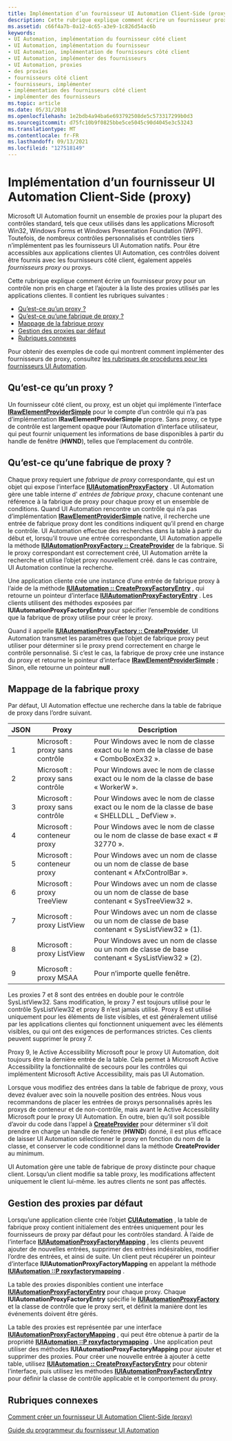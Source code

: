 ```yaml
---
title: Implémentation d’un fournisseur UI Automation Client-Side (proxy)
description: Cette rubrique explique comment écrire un fournisseur proxy pour un contrôle non pris en charge et l’ajouter à la liste des proxies utilisés par les applications clientes.
ms.assetid: c66f4a7b-0a12-4c65-a3e9-1c826d54ac6b
keywords:
- UI Automation, implémentation du fournisseur côté client
- UI Automation, implémentation du fournisseur
- UI Automation, implémentation de fournisseurs côté client
- UI Automation, implémenter des fournisseurs
- UI Automation, proxies
- des proxies
- fournisseurs côté client
- fournisseurs, implémenter
- implémentation des fournisseurs côté client
- implémenter des fournisseurs
ms.topic: article
ms.date: 05/31/2018
ms.openlocfilehash: 1e2bdb4a94ba6e693792508de5c573317299b0d3
ms.sourcegitcommit: d75fc10b9f0825bbe5ce5045c90d4045e3c53243
ms.translationtype: MT
ms.contentlocale: fr-FR
ms.lasthandoff: 09/13/2021
ms.locfileid: "127518149"
---
```

# <a name="implementing-a-client-side-proxy-ui-automation-provider"></a>Implémentation d’un fournisseur UI Automation Client-Side (proxy)

Microsoft UI Automation fournit un ensemble de proxies pour la plupart des contrôles standard, tels que ceux utilisés dans les applications Microsoft Win32, Windows Forms et Windows Presentation Foundation (WPF). Toutefois, de nombreux contrôles personnalisés et contrôles tiers n’implémentent pas les fournisseurs UI Automation natifs. Pour être accessibles aux applications clientes UI Automation, ces contrôles doivent être fournis avec les fournisseurs côté client, également appelés *fournisseurs proxy* *ou* proxys.

Cette rubrique explique comment écrire un fournisseur proxy pour un contrôle non pris en charge et l’ajouter à la liste des proxies utilisés par les applications clientes. Il contient les rubriques suivantes :

-   [Qu’est-ce qu’un proxy ?](#what-is-a-proxy)
-   [Qu’est-ce qu’une fabrique de proxy ?](#what-is-a-proxy-factory)
-   [Mappage de la fabrique proxy](#proxy-factory-mapping)
-   [Gestion des proxies par défaut](#managing-default-proxies)
-   [Rubriques connexes](#related-topics)

Pour obtenir des exemples de code qui montrent comment implémenter des fournisseurs de proxy, consultez [les rubriques de procédures pour les fournisseurs UI Automation](uiauto-howto-topics-for-uiautomation-providers.md).

## <a name="what-is-a-proxy"></a>Qu’est-ce qu’un proxy ?

Un fournisseur côté client, ou proxy, est un objet qui implémente l’interface [**IRawElementProviderSimple**](/windows/desktop/api/UIAutomationCore/nn-uiautomationcore-irawelementprovidersimple) pour le compte d’un contrôle qui n’a pas d’implémentation **IRawElementProviderSimple** propre. Sans proxy, ce type de contrôle est largement opaque pour l’Automation d’interface utilisateur, qui peut fournir uniquement les informations de base disponibles à partir du handle de fenêtre (**HWND**), telles que l’emplacement du contrôle.

## <a name="what-is-a-proxy-factory"></a>Qu’est-ce qu’une fabrique de proxy ?

Chaque proxy requiert une *fabrique de proxy* correspondante, qui est un objet qui expose l’interface [**IUIAutomationProxyFactory**](/windows/desktop/api/UIAutomationClient/nn-uiautomationclient-iuiautomationproxyfactory) . UI Automation gère une table interne d' *entrées de fabrique proxy*, chacune contenant une référence à la fabrique de proxy pour chaque proxy et un ensemble de conditions. Quand UI Automation rencontre un contrôle qui n’a pas d’implémentation [**IRawElementProviderSimple**](/windows/desktop/api/UIAutomationCore/nn-uiautomationcore-irawelementprovidersimple) native, il recherche une entrée de fabrique proxy dont les conditions indiquent qu’il prend en charge le contrôle. UI Automation effectue des recherches dans la table à partir du début et, lorsqu’il trouve une entrée correspondante, UI Automation appelle la méthode [**IUIAutomationProxyFactory :: CreateProvider**](/windows/desktop/api/UIAutomationClient/nf-uiautomationclient-iuiautomationproxyfactory-createprovider) de la fabrique. Si le proxy correspondant est correctement créé, UI Automation arrête la recherche et utilise l’objet proxy nouvellement créé. dans le cas contraire, UI Automation continue la recherche.

Une application cliente crée une instance d’une entrée de fabrique proxy à l’aide de la méthode [**IUIAutomation :: CreateProxyFactoryEntry**](/windows/desktop/api/UIAutomationClient/nf-uiautomationclient-iuiautomation-createproxyfactoryentry) , qui retourne un pointeur d’interface [**IUIAutomationProxyFactoryEntry**](/windows/desktop/api/UIAutomationClient/nn-uiautomationclient-iuiautomationproxyfactoryentry) . Les clients utilisent des méthodes exposées par **IUIAutomationProxyFactoryEntry** pour spécifier l’ensemble de conditions que la fabrique de proxy utilise pour créer le proxy.

Quand il appelle [**IUIAutomationProxyFactory :: CreateProvider**](/windows/desktop/api/UIAutomationClient/nf-uiautomationclient-iuiautomationproxyfactory-createprovider), UI Automation transmet les paramètres que l’objet de fabrique proxy peut utiliser pour déterminer si le proxy prend correctement en charge le contrôle personnalisé. Si c’est le cas, la fabrique de proxy crée une instance du proxy et retourne le pointeur d’interface [**IRawElementProviderSimple**](/windows/desktop/api/UIAutomationCore/nn-uiautomationcore-irawelementprovidersimple) ; Sinon, elle retourne un pointeur **null** .

## <a name="proxy-factory-mapping"></a>Mappage de la fabrique proxy

Par défaut, UI Automation effectue une recherche dans la table de fabrique de proxy dans l’ordre suivant.



| JSON | Proxy                        | Description                                                                      |
|-------|------------------------------|----------------------------------------------------------------------------------|
| 1     | Microsoft : proxy sans contrôle | Pour Windows avec le nom de classe exact ou le nom de la classe de base « ComboBoxEx32 ».         |
| 2     | Microsoft : proxy sans contrôle | Pour Windows avec le nom de classe exact ou le nom de la classe de base « WorkerW ».              |
| 3     | Microsoft : proxy sans contrôle | Pour Windows avec le nom de classe exact ou le nom de la classe de base « SHELLDLL \_ DefView ».    |
| 4     | Microsoft : conteneur proxy   | Pour Windows avec le nom de classe ou le nom de classe de base exact « \# 32770 ».              |
| 5     | Microsoft : conteneur proxy   | Pour Windows avec un nom de classe ou un nom de classe de base contenant « AfxControlBar ».     |
| 6     | Microsoft : proxy TreeView    | Pour Windows avec un nom de classe ou un nom de classe de base contenant « SysTreeView32 ».     |
| 7     | Microsoft : proxy ListView    | Pour Windows avec un nom de classe ou un nom de classe de base contenant « SysListView32 » (1). |
| 8     | Microsoft : proxy ListView    | Pour Windows avec un nom de classe ou un nom de classe de base contenant « SysListView32 » (2). |
| 9     | Microsoft : proxy MSAA        | Pour n’importe quelle fenêtre.                                                                  |



 

Les proxies 7 et 8 sont des entrées en double pour le contrôle SysListView32. Sans modification, le proxy 7 est toujours utilisé pour le contrôle SysListView32 et proxy 8 n’est jamais utilisé. Proxy 8 est utilisé uniquement pour les éléments de liste visibles, et est généralement utilisé par les applications clientes qui fonctionnent uniquement avec les éléments visibles, ou qui ont des exigences de performances strictes. Ces clients peuvent supprimer le proxy 7.

Proxy 9, le Active Accessibility Microsoft pour le proxy UI Automation, doit toujours être la dernière entrée de la table. Cela permet à Microsoft Active Accessibility la fonctionnalité de secours pour les contrôles qui implémentent Microsoft Active Accessibility, mais pas UI Automation.

Lorsque vous modifiez des entrées dans la table de fabrique de proxy, vous devez évaluer avec soin la nouvelle position des entrées. Nous vous recommandons de placer les entrées de proxys personnalisés après les proxys de conteneur et de non-contrôle, mais avant le Active Accessibility Microsoft pour le proxy UI Automation. En outre, bien qu’il soit possible d’avoir du code dans l’appel à [**CreateProvider**](/windows/desktop/api/UIAutomationClient/nf-uiautomationclient-iuiautomationproxyfactory-createprovider) pour déterminer s’il doit prendre en charge un handle de fenêtre (**HWND**) donné, il est plus efficace de laisser UI Automation sélectionner le proxy en fonction du nom de la classe, et conserver le code conditionnel dans la méthode **CreateProvider** au minimum.

UI Automation gère une table de fabrique de proxy distincte pour chaque client. Lorsqu’un client modifie sa table proxy, les modifications affectent uniquement le client lui-même. les autres clients ne sont pas affectés.

## <a name="managing-default-proxies"></a>Gestion des proxies par défaut

Lorsqu’une application cliente crée l’objet [**CUIAutomation**](/previous-versions/windows/desktop/legacy/ff384838(v=vs.85)) , la table de fabrique proxy contient initialement des entrées uniquement pour les fournisseurs de proxy par défaut pour les contrôles standard. À l’aide de l’interface [**IUIAutomationProxyFactoryMapping**](/windows/desktop/api/UIAutomationClient/nn-uiautomationclient-iuiautomationproxyfactorymapping) , les clients peuvent ajouter de nouvelles entrées, supprimer des entrées indésirables, modifier l’ordre des entrées, et ainsi de suite. Un client peut récupérer un pointeur d’interface **IUIAutomationProxyFactoryMapping** en appelant la méthode [**IUIAutomation ::P roxyfactorymapping**](/windows/desktop/api/UIAutomationClient/nf-uiautomationclient-iuiautomation-get_proxyfactorymapping) .

La table des proxies disponibles contient une interface [**IUIAutomationProxyFactoryEntry**](/windows/desktop/api/UIAutomationClient/nn-uiautomationclient-iuiautomationproxyfactoryentry) pour chaque proxy. Chaque **IUIAutomationProxyFactoryEntry** spécifie le [**IUIAutomationProxyFactory**](/windows/desktop/api/UIAutomationClient/nn-uiautomationclient-iuiautomationproxyfactory) et la classe de contrôle que le proxy sert, et définit la manière dont les événements doivent être gérés.

La table des proxies est représentée par une interface [**IUIAutomationProxyFactoryMapping**](/windows/desktop/api/UIAutomationClient/nn-uiautomationclient-iuiautomationproxyfactorymapping) , qui peut être obtenue à partir de la propriété [**IUIAutomation ::P roxyfactorymapping**](/windows/desktop/api/UIAutomationClient/nf-uiautomationclient-iuiautomation-get_proxyfactorymapping) . Une application peut utiliser des méthodes **IUIAutomationProxyFactoryMapping** pour ajouter et supprimer des proxies. Pour créer une nouvelle entrée à ajouter à cette table, utilisez [**IUIAutomation :: CreateProxyFactoryEntry**](/windows/desktop/api/UIAutomationClient/nf-uiautomationclient-iuiautomation-createproxyfactoryentry) pour obtenir l’interface, puis utilisez les méthodes [**IUIAutomationProxyFactoryEntry**](/windows/desktop/api/UIAutomationClient/nn-uiautomationclient-iuiautomationproxyfactoryentry) pour définir la classe de contrôle applicable et le comportement du proxy.

## <a name="related-topics"></a>Rubriques connexes

<dl> <dt>

[Comment créer un fournisseur UI Automation Client-Side (proxy)](uiauto-howto-create-clientside-provider.md)
</dt> <dt>

[Guide du programmeur du fournisseur UI Automation](uiauto-providerportal.md)
</dt> </dl>

 

 